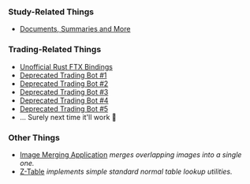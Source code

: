 ### Study-Related Things

- [Documents, Summaries and More](https://github.com/fabianboesiger/documents)

### Trading-Related Things

- [Unofficial Rust FTX Bindings](https://github.com/fabianboesiger/ftx)
- [Deprecated Trading Bot #1](https://github.com/fabianboesiger/trader-deprecated-1)
- [Deprecated Trading Bot #2](https://github.com/fabianboesiger/trader-deprecated-2)
- [Deprecated Trading Bot #3](https://github.com/fabianboesiger/trader-deprecated-3)
- [Deprecated Trading Bot #4](https://github.com/fabianboesiger/trader-deprecated-4)
- [Deprecated Trading Bot #5](https://github.com/fabianboesiger/trader-deprecated-5)
- ... Surely next time it'll work 🤨

### Other Things

- [Image Merging Application](https://github.com/fabianboesiger/strata) *merges overlapping images into a single one.*
- [Z-Table](https://github.com/fabianboesiger/z-table) *implements simple standard normal table lookup utilities.*
